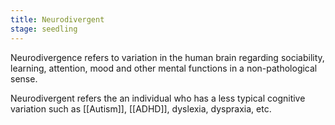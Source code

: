 ```yaml
---
title: Neurodivergent
stage: seedling
---
```


Neurodivergence refers to variation in the human brain regarding sociability, learning, attention, mood and other mental functions in a non-pathological sense.

Neurodivergent refers the an individual who has a less typical cognitive variation such as [[Autism]], [[ADHD]], dyslexia, dyspraxia, etc.

